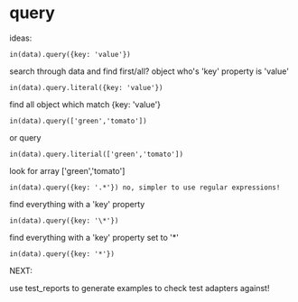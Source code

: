 # query #

ideas:

    in(data).query({key: 'value'})

search through data and find first/all? object who's 'key' property is 'value'

    in(data).query.literal({key: 'value'}) 

find all object which match {key: 'value'} 

    in(data).query(['green','tomato']) 

or query

    in(data).query.literial(['green','tomato']) 
    
look for array ['green','tomato']

    in(data).query({key: '.*'}) no, simpler to use regular expressions!

find everything with a 'key' property

    in(data).query({key: '\*'})

find everything with a 'key' property set to '*'

    in(data).query({key: '*'})


NEXT:

use test_reports to generate examples to check test adapters against!
